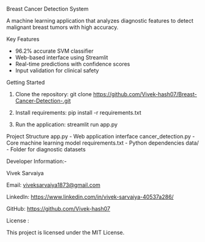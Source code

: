 Breast Cancer Detection System

A machine learning application that analyzes diagnostic features to detect malignant breast tumors with high accuracy.

Key Features
- 96.2% accurate SVM classifier
- Web-based interface using Streamlit
- Real-time predictions with confidence scores
- Input validation for clinical safety

Getting Started

1. Clone the repository:
git clone https://github.com/Vivek-hash07/Breast-Cancer-Detection-.git

2. Install requirements:
pip install -r requirements.txt

3. Run the application:
streamlit run app.py

Project Structure
app.py - Web application interface
cancer_detection.py - Core machine learning model
requirements.txt - Python dependencies
data/ - Folder for diagnostic datasets

Developer Information:-


Vivek Sarvaiya


Email: viveksarvaiya1873@gmail.com


LinkedIn: https://www.linkedin.com/in/vivek-sarvaiya-40537a286/


GitHub: https://github.com/Vivek-hash07



License :


This project is licensed under the MIT License.

